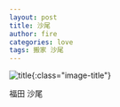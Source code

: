 ```yaml
---
layout: post
title: 沙尾
author: fire
categories: love 
tags: 搬家 沙尾
---
```


![title](//image.sideproject.cn/title/title_005.jpg){:class="image-title"}

福田 沙尾